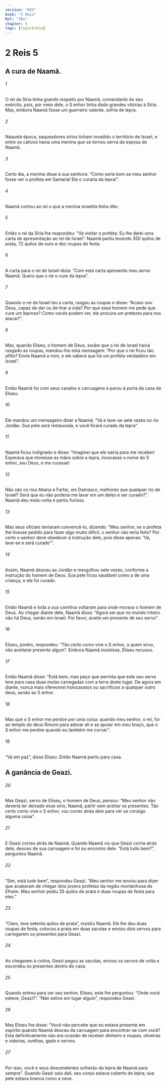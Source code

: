 ```yaml
---
version: "NVI"
book: "2 Reis"
Ref: "2Rs"
chapter: 5
tags: [type/bible]
---
```


# 2 Reis 5
## A cura de Naamã.

###### 1
O rei da Síria tinha grande respeito por Naamã, comandante do seu exército, pois, por meio dele, o S enhor tinha dado grandes vitórias à Síria. Mas, embora Naamã fosse um guerreiro valente, sofria de lepra.

###### 2
Naquela época, saqueadores sírios tinham invadido o território de Israel, e entre os cativos havia uma menina que se tornou serva da esposa de Naamã.

###### 3
Certo dia, a menina disse à sua senhora: “Como seria bom se meu senhor fosse ver o profeta em Samaria! Ele o curaria da lepra!”.

###### 4
Naamã contou ao rei o que a menina israelita tinha dito.

###### 5
Então o rei da Síria lhe respondeu: “Vá visitar o profeta. Eu lhe darei uma carta de apresentação ao rei de Israel”. Naamã partiu levando 350 quilos de prata, 72 quilos de ouro e dez roupas de festa.

###### 6
A carta para o rei de Israel dizia: “Com esta carta apresento meu servo Naamã. Quero que o rei o cure da lepra”.

###### 7
Quando o rei de Israel leu a carta, rasgou as roupas e disse: “Acaso sou Deus, capaz de dar ou de tirar a vida? Por que esse homem me pede que cure um leproso? Como vocês podem ver, ele procura um pretexto para nos atacar!”.

###### 8
Mas, quando Eliseu, o homem de Deus, soube que o rei de Israel havia rasgado as roupas, mandou-lhe esta mensagem: “Por que o rei ficou tão aflito? Envie Naamã a mim, e ele saberá que há um profeta verdadeiro em Israel”.

###### 9
Então Naamã foi com seus cavalos e carruagens e parou à porta da casa de Eliseu.

###### 10
Ele mandou um mensageiro dizer a Naamã: “Vá e lave-se sete vezes no rio Jordão. Sua pele será restaurada, e você ficará curado da lepra”.

###### 11
Naamã ficou indignado e disse: “Imaginei que ele sairia para me receber! Esperava que movesse as mãos sobre a lepra, invocasse o nome do S enhor, seu Deus, e me curasse!

###### 12
Não são os rios Abana e Farfar, em Damasco, melhores que qualquer rio de Israel? Será que eu não poderia me lavar em um deles e ser curado?”. Naamã deu meia-volta e partiu furioso.

###### 13
Mas seus oficiais tentaram convencê-lo, dizendo: “Meu senhor, se o profeta lhe tivesse pedido para fazer algo muito difícil, o senhor não teria feito? Por certo o senhor deve obedecer à instrução dele, pois disse apenas: ‘Vá, lave-se e será curado’”.

###### 14
Assim, Naamã desceu ao Jordão e mergulhou sete vezes, conforme a instrução do homem de Deus. Sua pele ficou saudável como a de uma criança, e ele foi curado.

###### 15
Então Naamã e toda a sua comitiva voltaram para onde morava o homem de Deus. Ao chegar diante dele, Naamã disse: “Agora sei que no mundo inteiro não há Deus, senão em Israel. Por favor, aceite um presente de seu servo”.

###### 16
Eliseu, porém, respondeu: “Tão certo como vive o S enhor, a quem sirvo, não aceitarei presente algum”. Embora Naamã insistisse, Eliseu recusou.

###### 17
Então Naamã disse: “Está bem, mas peço que permita que este seu servo leve para casa duas mulas carregadas com a terra deste lugar. De agora em diante, nunca mais oferecerei holocaustos ou sacrifícios a qualquer outro deus, senão ao S enhor .

###### 18
Mas que o S enhor me perdoe por uma coisa: quando meu senhor, o rei, for ao templo do deus Rimom para adorar ali e se apoiar em meu braço, que o S enhor me perdoe quando eu também me curvar”.

###### 19
“Vá em paz”, disse Eliseu. Então Naamã partiu para casa.

## A ganância de Geazi.

###### 20
Mas Geazi, servo de Eliseu, o homem de Deus, pensou: “Meu senhor não deveria ter deixado esse sírio, Naamã, partir sem aceitar os presentes. Tão certo como vive o S enhor, vou correr atrás dele para ver se consigo alguma coisa”.

###### 21
E Geazi correu atrás de Naamã. Quando Naamã viu que Geazi corria atrás dele, desceu de sua carruagem e foi ao encontro dele. “Está tudo bem?”, perguntou Naamã.

###### 22
“Sim, está tudo bem”, respondeu Geazi. “Meu senhor me enviou para dizer que acabaram de chegar dois jovens profetas da região montanhosa de Efraim. Meu senhor pediu 35 quilos de prata e duas roupas de festa para eles.”

###### 23
“Claro, leve setenta quilos de prata”, insistiu Naamã. Ele lhe deu duas roupas de festa, colocou a prata em duas sacolas e enviou dois servos para carregarem os presentes para Geazi.

###### 24
Ao chegarem à colina, Geazi pegou as sacolas, enviou os servos de volta e escondeu os presentes dentro de casa.

###### 25
Quando entrou para ver seu senhor, Eliseu, este lhe perguntou: “Onde você esteve, Geazi?”. “Não estive em lugar algum”, respondeu Geazi.

###### 26
Mas Eliseu lhe disse: “Você não percebe que eu estava presente em espírito quando Naamã desceu da carruagem para encontrar-se com você? Esta definitivamente não era ocasião de receber dinheiro e roupas, oliveiras e videiras, ovelhas, gado e servos.

###### 27
Por isso, você e seus descendentes sofrerão da lepra de Naamã para sempre”. Quando Geazi saiu dali, seu corpo estava coberto de lepra; sua pele estava branca como a neve.

